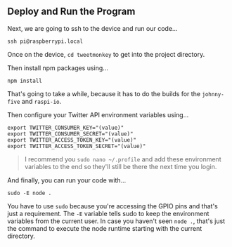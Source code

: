 ## Deploy and Run the Program

Next, we are going to ssh to the device and run our code...

```
ssh pi@raspberrypi.local
```

Once on the device, `cd tweetmonkey` to get into the project directory.

Then install npm packages using...
```
npm install
```

That's going to take a while, because it has to do the builds for the `johnny-five` and `raspi-io`. 

Then configure your Twitter API environment variables using...

```
export TWITTER_CONSUMER_KEY="(value)"
export TWITTER_CONSUMER_SECRET="(value)"
export TWITTER_ACCESS_TOKEN_KEY="(value)"
export TWITTER_ACCESS_TOKEN_SECRET="(value)"
```

> I recommend you `sudo nano ~/.profile` and add these environment variables to the end so they'll still be there the next time you login.

And finally, you can run your code with...
```
sudo -E node .
```

You have to use `sudo` because you're accessing the GPIO pins and that's just a requirement. The `-E` variable tells sudo to keep the environment variables from the current user. In case you haven't seen `node .`, that's just the command to execute the node runtime starting with the current directory.
